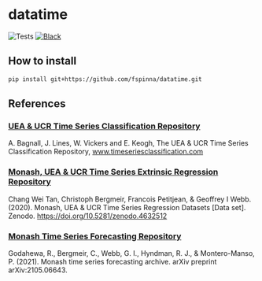 # datatime

![Tests](https://github.com/fspinna/datatime/actions/workflows/tests.yml/badge.svg)
[![Black](https://img.shields.io/badge/code%20style-black-000000.svg)](https://github.com/psf/black)

## How to install
```bash
pip install git+https://github.com/fspinna/datatime.git
```

## References
### [UEA & UCR Time Series Classification Repository](https://www.timeseriesclassification.com/)
A. Bagnall, J. Lines, W. Vickers and E. Keogh, The UEA & UCR Time Series Classification Repository, www.timeseriesclassification.com

### [Monash, UEA & UCR Time Series Extrinsic Regression Repository](http://tseregression.org/)
Chang Wei Tan, Christoph Bergmeir, Francois Petitjean, & Geoffrey I Webb. (2020). Monash, UEA & UCR Time Series Regression Datasets [Data set]. Zenodo. https://doi.org/10.5281/zenodo.4632512

### [Monash Time Series Forecasting Repository](https://forecastingdata.org/)
Godahewa, R., Bergmeir, C., Webb, G. I., Hyndman, R. J., & Montero-Manso, P. (2021). Monash time series forecasting archive. arXiv preprint arXiv:2105.06643.


